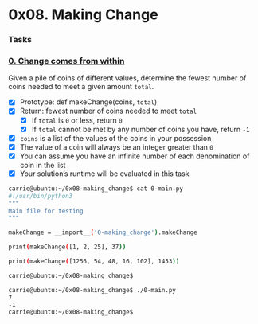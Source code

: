 # 0x08. Making Change

### Tasks

### [0. Change comes from within](./0-making_change.py)

Given a pile of coins of different values, determine the fewest number of coins needed to meet a given amount `total`.

- [x] Prototype: def makeChange(coins, `total`)
- [x] Return: fewest number of coins needed to meet `total`
  - [x] If `total` is `0` or less, return `0`
  - [x] If `total` cannot be met by any number of coins you have, return `-1`
- [x] `coins` is a list of the values of the coins in your possession
- [x] The value of a coin will always be an integer greater than `0`
- [x] You can assume you have an infinite number of each denomination of coin in the list
- [x] Your solution’s runtime will be evaluated in this task

```sh
carrie@ubuntu:~/0x08-making_change$ cat 0-main.py
#!/usr/bin/python3
"""
Main file for testing
"""

makeChange = __import__('0-making_change').makeChange

print(makeChange([1, 2, 25], 37))

print(makeChange([1256, 54, 48, 16, 102], 1453))

carrie@ubuntu:~/0x08-making_change$
```

```sh
carrie@ubuntu:~/0x08-making_change$ ./0-main.py
7
-1
carrie@ubuntu:~/0x08-making_change$
```
